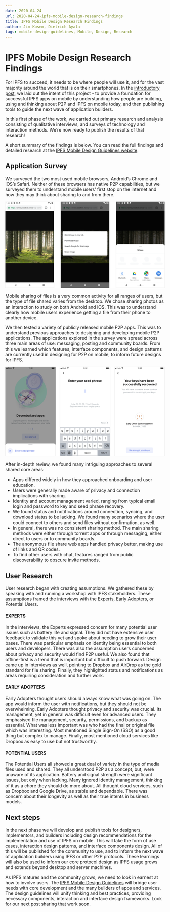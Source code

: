 ```yaml
---
date: 2020-04-24
url: 2020-04-24-ipfs-mobile-design-research-findings
title: IPFS Mobile Design Research Findings
author: Jim Kosem, Dietrich Ayala
tags: mobile-design-guidelines, Mobile, Design, Research
---
```


# IPFS Mobile Design Research Findings

For IPFS to succeed, it needs to be where people will use it, and for the vast majority around the world that is on their smartphones. In the [introductory post](https://blog.ipfs.io/2020-04-10-ipfs-mobile-design-research/), we laid out the intent of this project - to provide a foundation for successful IPFS apps on mobile by understanding how people are building, using and thinking about P2P and IPFS on mobile today, and then publishing tools to guide the next wave of application builders.

In this first phase of the work, we carried out primary research and analysis consisting of qualitative interviews, and surveys of technology and interaction methods. We’re now ready to publish the results of that research!

A short summary of the findings is below. You can read the full findings and detailed research at the [IPFS Mobile Design Guidelines website](https://protocol-labs.gitbook.io/ipfs-mobile-design-guide/).

## Application Survey

We surveyed the two most used mobile browsers, Android’s Chrome and iOS’s Safari. Neither of these browsers has native P2P capabilities, but we surveyed them to understand mobile users’ first stop on the internet and how they may think about sharing to and from there.

![Google Android sharing photo interaction](https://raw.githubusercontent.com/ipfs/mobile-design-guidelines/master/.gitbook/assets/android-chrome-share.png)


Mobile sharing of files is a very common activity for all ranges of users, but the type of file shared varies from the desktop. We chose sharing photos as an interaction to study on both Android and iOS. This was to understand clearly how mobile users experience getting a file from their phone to another device.

We then tested a variety of publicly released mobile P2P apps. This was to understand previous approaches to designing and developing mobile P2P applications. The applications explored in the survey were spread across three main areas of use: messaging, posting and community boards. From this we learned which features, interface components, and design patterns are currently used in designing for P2P on mobile, to inform future designs for IPFS.

![Status.im's key recovery process](https://raw.githubusercontent.com/ipfs/mobile-design-guidelines/master/.gitbook/assets/status-recover.png)

After in-depth review, we found many intriguing approaches to several shared core areas:

* Apps differed widely in how they approached onboarding and user education.
* Users were generally made aware of privacy and connection implications with sharing.
* Identity and account management varied, ranging from typical email login and password to key and seed phrase recovery.
* We found status and notifications around connection, syncing, and download status to be lacking. We found many scenarios where the user could connect to others and send files without confirmation, as well.
* In general, there was no consistent sharing method. The main sharing methods were either through torrent apps or through messaging, either direct to users or to community boards.
* The anonymous file share web apps handled privacy better, making use of links and QR codes. 
* To find other users with chat, features ranged from public discoverability to obscure invite methods.

## User Research

User research began with creating assumptions. We gathered these by speaking with and running a workshop with IPFS stakeholders. These assumptions framed the interviews with the Experts, Early Adopters, or Potential Users.

#### EXPERTS

In the interviews, the Experts expressed concern for many potential user issues such as battery life and signal. They did not have extensive user feedback to validate this yet and spoke about needing to grow their user bases. There was particular emphasis on identity being essential to both users and developers. There was also the assumption users concerned about privacy and security would find P2P useful. We also found that offline-first is a trend that is important but difficult to push forward. Design came up in interviews as well, pointing to Dropbox and AirDrop as the gold standard for file sharing. Finally, they highlighted status and notifications as areas requiring consideration and further work.

#### EARLY ADOPTERS

Early Adopters thought users should always know what was going on. The app would inform the user with notifications, but they should not be overwhelming. Early Adopters thought privacy and security was crucial. Its management, yet in general was difficult even for advanced users. They emphasised file management, security, permissions, and backup as essential. What was less important was who had the final or original file which was interesting. Most mentioned Single Sign-On (SSO) as a good thing but complex to manage. Finally, most mentioned cloud services like Dropbox as easy to use but not trustworthy.

#### POTENTIAL USERS

The Potential Users all showed a great deal of variety in the type of media files used and shared. They all understood P2P as a concept, but, were unaware of its application. Battery and signal strength were significant issues, but only when lacking. Many ignored identity management, thinking of it as a chore they should do more about. All thought cloud services, such as Dropbox and Google Drive, as stable and dependable. There was concern about their longevity as well as their true intents in business models.

## Next steps

In the next phase we will develop and publish tools for designers, implementors, and builders including design recommendations for the implementation and use of IPFS on mobile. This will take the form of use cases, interaction design patterns, and interface components design. All of this will be published for the community to use, and to inform the next wave of application builders using IPFS or other P2P protocols. These learnings will also be used to inform our core protocol design as IPFS usage grows and extends beyond desktop and server machines.

As IPFS matures and the community grows, we need to look in earnest at how to involve users. The [IPFS Mobile Design Guidelines](https://protocol-labs.gitbook.io/ipfs-mobile-design-guide/) will bridge user needs with core development and the many builders of apps and services. The design guidelines will unify thinking and best practices, providing necessary components, interaction and interface design frameworks. Look for our next post sharing that work soon.

